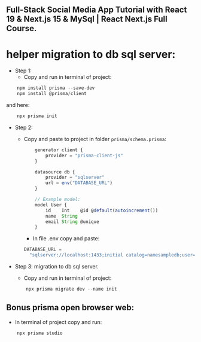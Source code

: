 ## Full-Stack Social Media App Tutorial with React 19 & Next.js 15 & MySql | React Next.js Full Course.

# helper migration to db sql server:

- Step 1:
  - Copy and run in terminal of project:

```typescript
    npm install prisma --save-dev
    npm install @prisma/client
```

and here:

```typescript
    npx prisma init
```

- Step 2:

  - Copy and paste to project in folder `prisma/schema.prisma`:

    ```typescript
        generator client {
            provider = "prisma-client-js"
        }

        datasource db {
            provider = "sqlserver"
            url = env("DATABASE_URL")
        }

        // Example model:
        model User {
            id    Int    @id @default(autoincrement())
            name  String
            email String @unique
        }
    ```

    - In file .env copy and paste:

    ```typescript
    DATABASE_URL =
      "sqlserver://localhost:1433;initial catalog=namesampledb;user=<username>;password=<password>;encrypt=true;trustServerCertificate=true;";
    ```

- Step 3: migration to db sql server.

  - Copy and run in terminal of project:

  ```typescript
      npx prisma migrate dev --name init
  ```

## Bonus prisma open browser web:

- In terminal of project copy and run:

```typescript
    npx prisma studio
```

